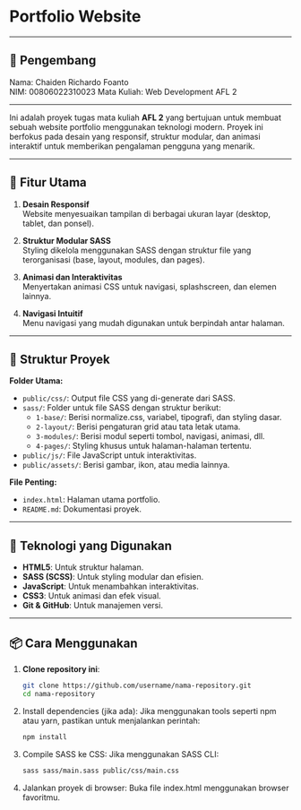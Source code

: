 # Portfolio Website

---

## 👤 Pengembang
Nama: Chaiden Richardo Foanto  
NIM: 00806022310023
Mata Kuliah: Web Development AFL 2  

---

Ini adalah proyek tugas mata kuliah **AFL 2** yang bertujuan untuk membuat sebuah website portfolio menggunakan teknologi modern. Proyek ini berfokus pada desain yang responsif, struktur modular, dan animasi interaktif untuk memberikan pengalaman pengguna yang menarik.

---

## 🚀 Fitur Utama
1. **Desain Responsif**  
   Website menyesuaikan tampilan di berbagai ukuran layar (desktop, tablet, dan ponsel).
   
2. **Struktur Modular SASS**  
   Styling dikelola menggunakan SASS dengan struktur file yang terorganisasi (base, layout, modules, dan pages).

3. **Animasi dan Interaktivitas**  
   Menyertakan animasi CSS untuk navigasi, splashscreen, dan elemen lainnya.

4. **Navigasi Intuitif**  
   Menu navigasi yang mudah digunakan untuk berpindah antar halaman.

---

## 📂 Struktur Proyek

**Folder Utama:**
- `public/css/`: Output file CSS yang di-generate dari SASS.
- `sass/`: Folder untuk file SASS dengan struktur berikut:
  - `1-base/`: Berisi normalize.css, variabel, tipografi, dan styling dasar.
  - `2-layout/`: Berisi pengaturan grid atau tata letak utama.
  - `3-modules/`: Berisi modul seperti tombol, navigasi, animasi, dll.
  - `4-pages/`: Styling khusus untuk halaman-halaman tertentu.
- `public/js/`: File JavaScript untuk interaktivitas.
- `public/assets/`: Berisi gambar, ikon, atau media lainnya.

**File Penting:**
- `index.html`: Halaman utama portfolio.
- `README.md`: Dokumentasi proyek.

---

## 🔧 Teknologi yang Digunakan
- **HTML5**: Untuk struktur halaman.
- **SASS (SCSS)**: Untuk styling modular dan efisien.
- **JavaScript**: Untuk menambahkan interaktivitas.
- **CSS3**: Untuk animasi dan efek visual.
- **Git & GitHub**: Untuk manajemen versi.

---

## 📦 Cara Menggunakan
1. **Clone repository ini**:
   ```bash
   git clone https://github.com/username/nama-repository.git
   cd nama-repository
    ```

2. Install dependencies (jika ada): Jika menggunakan tools seperti npm atau yarn, pastikan untuk menjalankan perintah:
    ```bash
    npm install
    ```

3. Compile SASS ke CSS: Jika menggunakan SASS CLI:
    ```bash
    sass sass/main.sass public/css/main.css
    ```

4. Jalankan proyek di browser: Buka file index.html menggunakan browser favoritmu.


